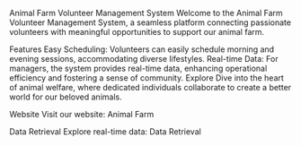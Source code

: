 Animal Farm Volunteer Management System
Welcome to the Animal Farm Volunteer Management System, a seamless platform connecting passionate volunteers with meaningful opportunities to support our animal farm.

Features
Easy Scheduling: Volunteers can easily schedule morning and evening sessions, accommodating diverse lifestyles.
Real-time Data: For managers, the system provides real-time data, enhancing operational efficiency and fostering a sense of community.
Explore
Dive into the heart of animal welfare, where dedicated individuals collaborate to create a better world for our beloved animals.

Website
Visit our website: Animal Farm

Data Retrieval
Explore real-time data: Data Retrieval

